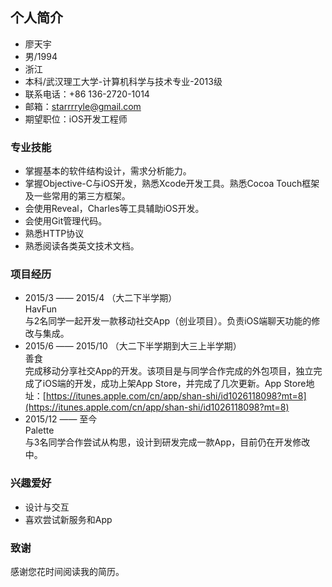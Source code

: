 ## 个人简介
- 廖天宇
- 男/1994
- 浙江
- 本科/武汉理工大学-计算机科学与技术专业-2013级
- 联系电话：+86 136-2720-1014
- 邮箱：starrrryle@gmail.com
- 期望职位：iOS开发工程师

### 专业技能
- 掌握基本的软件结构设计，需求分析能力。
- 掌握Objective-C与iOS开发，熟悉Xcode开发工具。熟悉Cocoa Touch框架及一些常用的第三方框架。
- 会使用Reveal，Charles等工具辅助iOS开发。
- 会使用Git管理代码。
- 熟悉HTTP协议
- 熟悉阅读各类英文技术文档。

### 项目经历
- 2015/3 —— 2015/4 （大二下半学期）   
  HavFun    
  与2名同学一起开发一款移动社交App（创业项目）。负责iOS端聊天功能的修改与集成。   
- 2015/6 —— 2015/10 （大二下半学期到大三上半学期）   
  善食   
  完成移动分享社交App的开发。该项目是与同学合作完成的外包项目，独立完成了iOS端的开发，成功上架App Store，并完成了几次更新。App Store地址：[https://itunes.apple.com/cn/app/shan-shi/id1026118098?mt=8](https://itunes.apple.com/cn/app/shan-shi/id1026118098?mt=8)  
- 2015/12 —— 至今  
  Palette  
  与3名同学合作尝试从构思，设计到研发完成一款App，目前仍在开发修改中。  

### 兴趣爱好
- 设计与交互
- 喜欢尝试新服务和App

### 致谢
感谢您花时间阅读我的简历。
